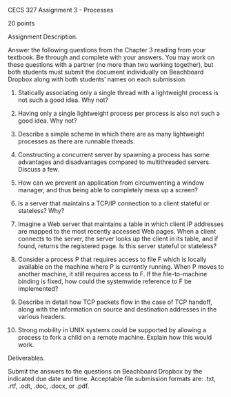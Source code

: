 CECS 327 Assignment 3 - Processes 

20 points

  Assignment Description.

Answer the following questions from the Chapter 3 reading from 
your textbook. Be through and complete with your answers. You may 
work on these questions with a partner (no more than two working 
together), but both students must submit the document 
individually on Beachboard Dropbox along with both students’ 
names on each submission.

1. Statically associating only a single thread with a lightweight 
  process is not such a good idea. Why not? 

2. Having only a single lightweight process per process is also 
  not such a good idea. Why not? 

3. Describe a simple scheme in which there are as many 
  lightweight processes as there are runnable threads. 

4. Constructing a concurrent server by spawning a process has 
  some advantages and disadvantages compared to multithreaded 
  servers. Discuss a few. 

5. How can we prevent an application from circumventing a window 
  manager, and thus being able to completely mess up a screen? 

6. Is a server that maintains a TCP/IP connection to a client 
  stateful or stateless? Why? 

7. Imagine a Web server that maintains a table in which client IP 
  addresses are mapped to the most recently accessed Web pages. 
  When a client connects to the server, the server looks up the 
  client in its table, and if found, returns the registered page. 
  Is this server stateful or stateless? 

8. Consider a process P that requires access to file F which is 
  locally available on the machine where P is currently running. 
  When P moves to another machine, it still requires access to F. 
  If the file-to-machine binding is fixed, how could the 
  systemwide reference to F be implemented? 

9. Describe in detail how TCP packets flow in the case of TCP 
  handoff, along with the information on source and destination 
  addresses in the various headers. 

10. Strong mobility in UNIX systems could be supported by 
  allowing a process to fork a child on a remote machine. Explain 
  how this would work. 

  Deliverables.

Submit the answers to the questions on Beachboard Dropbox by the 
indicated due date and time. Acceptable file submission formats 
are: .txt, .rtf, .odt, .doc, .docx, or .pdf.


